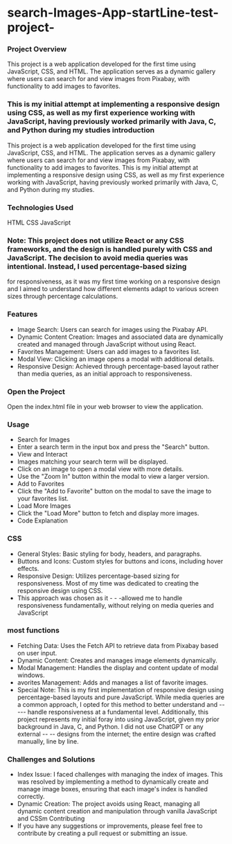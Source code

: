 # search-Images-App-startLine-test-project-

### Project Overview
This project is a web application developed for the first time using JavaScript, CSS, and HTML. 
The application serves as a dynamic gallery where users can search for and view images from Pixabay, with functionality to add images to favorites. 
### This is my initial attempt at implementing a responsive design using CSS, as well as my first experience working with JavaScript, having previously worked primarily with Java, C, and Python during my studies introduction
This project is a web application developed for the first time using JavaScript, CSS, and HTML.
The application serves as a dynamic gallery where users can search for and view images from Pixabay, with functionality to add images to favorites. 
This is my initial attempt at implementing a responsive design using CSS, as well as my first experience working with JavaScript, having previously worked primarily with Java, C, and Python during my studies.

### Technologies Used
HTML
CSS
JavaScript
### Note: This project does not utilize React or any CSS frameworks, and the design is handled purely with CSS and JavaScript. The decision to avoid media queries was intentional. Instead, I used percentage-based sizing 
for responsiveness, as it was my first time working on a responsive design and I aimed to understand how different elements adapt to various screen sizes through percentage calculations.

### Features
- Image Search: Users can search for images using the Pixabay API.
- Dynamic Content Creation: Images and associated data are dynamically created and managed through JavaScript without using React.
- Favorites Management: Users can add images to a favorites list.
- Modal View: Clicking an image opens a modal with additional details.
- Responsive Design: Achieved through percentage-based layout rather than media queries, as an initial approach to responsiveness.

### Open the Project
Open the index.html file in your web browser to view the application.

### Usage
- Search for Images
- Enter a search term in the input box and press the "Search" button.
- View and Interact
- Images matching your search term will be displayed.
- Click on an image to open a modal view with more details.
- Use the "Zoom In" button within the modal to view a larger version.
- Add to Favorites
- Click the "Add to Favorite" button on the modal to save the image to your favorites list.
- Load More Images
- Click the "Load More" button to fetch and display more images.
- Code Explanation

### CSS
- General Styles: Basic styling for body, headers, and paragraphs.
- Buttons and Icons: Custom styles for buttons and icons, including hover effects.
- Responsive Design: Utilizes percentage-based sizing for responsiveness. Most of my time was dedicated to creating the responsive design using CSS.
- This approach was chosen as it - - -allowed me to handle responsiveness fundamentally, without relying on media queries and JavaScript

### most functions
- Fetching Data: Uses the Fetch API to retrieve data from Pixabay based on user input.
- Dynamic Content: Creates and manages image elements dynamically.
-  Modal Management: Handles the display and content update of modal windows.
- avorites Management: Adds and manages a list of favorite images.
- Special Note: This is my first implementation of responsive design using percentage-based layouts and pure JavaScript. While media queries are a common approach, I opted for this method to better understand and -- --- handle responsiveness at a fundamental level. Additionally, this project represents my initial foray into using JavaScript, given my prior background in Java, C, and Python. I did not use ChatGPT or any external -- -- designs from the internet; the entire design was crafted manually, line by line.

### Challenges and Solutions
- Index Issue: I faced challenges with managing the index of images. This was resolved by implementing a method to dynamically create and manage image boxes, ensuring that each image's index is handled correctly.
- Dynamic Creation: The project avoids using React, managing all dynamic content creation and manipulation through vanilla JavaScript and CSSm Contributing
- If you have any suggestions or improvements, please feel free to contribute by creating a pull request or submitting an issue.




